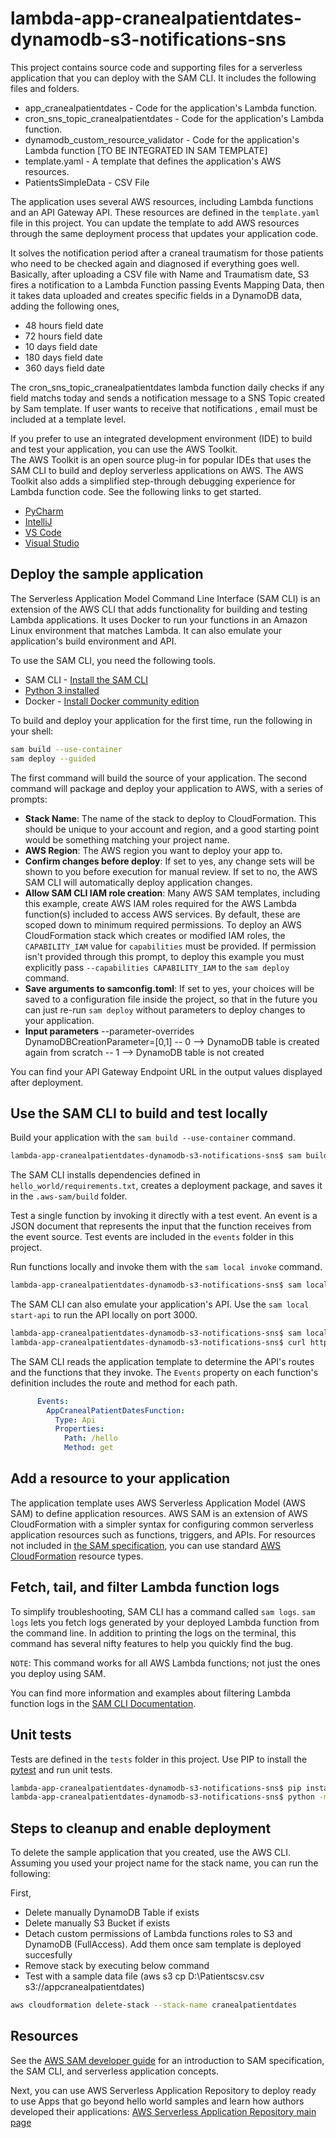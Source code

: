# lambda-app-cranealpatientdates-dynamodb-s3-notifications-sns

This project contains source code and supporting files for a serverless application that you can deploy with the SAM CLI. It includes the following files and folders.

- app_cranealpatientdates - Code for the application's Lambda function.
- cron_sns_topic_cranealpatientdates - Code for the application's Lambda function.
- dynamodb_custom_resource_validator - Code for the application's Lambda function [TO BE INTEGRATED IN SAM TEMPLATE]
- template.yaml - A template that defines the application's AWS resources.
- PatientsSimpleData - CSV File 

The application uses several AWS resources, including Lambda functions and an API Gateway API. These resources are defined in the `template.yaml` file in this project. You can update the template to add AWS resources through the same deployment process that updates your application code.

It solves the notification period after a craneal traumatism for those patients who need to be checked again and diagnosed if everything goes well. Basically, after uploading a CSV file with Name and Traumatism date, S3 fires a notification to a Lambda Function passing Events Mapping Data, then it takes data uploaded and creates specific fields in a DynamoDB data, adding the following ones,

- 48 hours field date
- 72 hours field date
- 10 days field date
- 180 days field date
- 360 days field date

The cron_sns_topic_cranealpatientdates lambda function daily checks if any field matchs today and sends a notification message to a SNS Topic created by Sam template.  If user wants to receive that notifications , email must be included at a template level.


If you prefer to use an integrated development environment (IDE) to build and test your application, you can use the AWS Toolkit.  
The AWS Toolkit is an open source plug-in for popular IDEs that uses the SAM CLI to build and deploy serverless applications on AWS. The AWS Toolkit also adds a simplified step-through debugging experience for Lambda function code. See the following links to get started.

* [PyCharm](https://docs.aws.amazon.com/toolkit-for-jetbrains/latest/userguide/welcome.html)
* [IntelliJ](https://docs.aws.amazon.com/toolkit-for-jetbrains/latest/userguide/welcome.html)
* [VS Code](https://docs.aws.amazon.com/toolkit-for-vscode/latest/userguide/welcome.html)
* [Visual Studio](https://docs.aws.amazon.com/toolkit-for-visual-studio/latest/user-guide/welcome.html)

## Deploy the sample application

The Serverless Application Model Command Line Interface (SAM CLI) is an extension of the AWS CLI that adds functionality for building and testing Lambda applications. It uses Docker to run your functions in an Amazon Linux environment that matches Lambda. It can also emulate your application's build environment and API.

To use the SAM CLI, you need the following tools.

* SAM CLI - [Install the SAM CLI](https://docs.aws.amazon.com/serverless-application-model/latest/developerguide/serverless-sam-cli-install.html)
* [Python 3 installed](https://www.python.org/downloads/)
* Docker - [Install Docker community edition](https://hub.docker.com/search/?type=edition&offering=community)

To build and deploy your application for the first time, run the following in your shell:

```bash
sam build --use-container
sam deploy --guided
```

The first command will build the source of your application. The second command will package and deploy your application to AWS, with a series of prompts:

* **Stack Name**: The name of the stack to deploy to CloudFormation. This should be unique to your account and region, and a good starting point would be something matching your project name.
* **AWS Region**: The AWS region you want to deploy your app to.
* **Confirm changes before deploy**: If set to yes, any change sets will be shown to you before execution for manual review. If set to no, the AWS SAM CLI will automatically deploy application changes.
* **Allow SAM CLI IAM role creation**: Many AWS SAM templates, including this example, create AWS IAM roles required for the AWS Lambda function(s) included to access AWS services. By default, these are scoped down to minimum required permissions. To deploy an AWS CloudFormation stack which creates or modified IAM roles, the `CAPABILITY_IAM` value for `capabilities` must be provided. If permission isn't provided through this prompt, to deploy this example you must explicitly pass `--capabilities CAPABILITY_IAM` to the `sam deploy` command.
* **Save arguments to samconfig.toml**: If set to yes, your choices will be saved to a configuration file inside the project, so that in the future you can just re-run `sam deploy` without parameters to deploy changes to your application.
* **Input parameters**
  --parameter-overrides DynamoDBCreationParameter=[0,1]
  -- 0 --> DynamoDB table is created again from scratch
  -- 1 --> DynamoDB table is not created 

You can find your API Gateway Endpoint URL in the output values displayed after deployment.

## Use the SAM CLI to build and test locally

Build your application with the `sam build --use-container` command.

```bash
lambda-app-cranealpatientdates-dynamodb-s3-notifications-sns$ sam build --use-container
```

The SAM CLI installs dependencies defined in `hello_world/requirements.txt`, creates a deployment package, and saves it in the `.aws-sam/build` folder.

Test a single function by invoking it directly with a test event. An event is a JSON document that represents the input that the function receives from the event source. Test events are included in the `events` folder in this project.

Run functions locally and invoke them with the `sam local invoke` command.

```bash
lambda-app-cranealpatientdates-dynamodb-s3-notifications-sns$ sam local invoke AppCranealPatientDatesFunction --event events/event.json
```

The SAM CLI can also emulate your application's API. Use the `sam local start-api` to run the API locally on port 3000.

```bash
lambda-app-cranealpatientdates-dynamodb-s3-notifications-sns$ sam local start-api
lambda-app-cranealpatientdates-dynamodb-s3-notifications-sns$ curl http://localhost:3000/
```

The SAM CLI reads the application template to determine the API's routes and the functions that they invoke. The `Events` property on each function's definition includes the route and method for each path.

```yaml
      Events:
        AppCranealPatientDatesFunction:
          Type: Api
          Properties:
            Path: /hello
            Method: get
```

## Add a resource to your application
The application template uses AWS Serverless Application Model (AWS SAM) to define application resources. AWS SAM is an extension of AWS CloudFormation with a simpler syntax for configuring common serverless application resources such as functions, triggers, and APIs. For resources not included in [the SAM specification](https://github.com/awslabs/serverless-application-model/blob/master/versions/2016-10-31.md), you can use standard [AWS CloudFormation](https://docs.aws.amazon.com/AWSCloudFormation/latest/UserGuide/aws-template-resource-type-ref.html) resource types.

## Fetch, tail, and filter Lambda function logs

To simplify troubleshooting, SAM CLI has a command called `sam logs`. `sam logs` lets you fetch logs generated by your deployed Lambda function from the command line. In addition to printing the logs on the terminal, this command has several nifty features to help you quickly find the bug.

`NOTE`: This command works for all AWS Lambda functions; not just the ones you deploy using SAM.

You can find more information and examples about filtering Lambda function logs in the [SAM CLI Documentation](https://docs.aws.amazon.com/serverless-application-model/latest/developerguide/serverless-sam-cli-logging.html).

## Unit tests

Tests are defined in the `tests` folder in this project. Use PIP to install the [pytest](https://docs.pytest.org/en/latest/) and run unit tests.

```bash
lambda-app-cranealpatientdates-dynamodb-s3-notifications-sns$ pip install pytest pytest-mock --user
lambda-app-cranealpatientdates-dynamodb-s3-notifications-sns$ python -m pytest tests/ -v
```

## Steps to cleanup and enable deployment

To delete the sample application that you created, use the AWS CLI. Assuming you used your project name for the stack name, you can run the following:

First,


- Delete manually DynamoDB Table if exists
- Delete manually S3  Bucket if exists
- Detach  custom permissions  of Lambda functions roles  to S3 and DynamoDB  (FullAccess). Add them once sam template is deployed succesfully
- Remove stack by executing below command 
- Test with a sample data file  (aws s3 cp  D:\Patientscsv.csv  s3://appcranealpatientdates)

```bash
aws cloudformation delete-stack --stack-name cranealpatientdates
```



## Resources

See the [AWS SAM developer guide](https://docs.aws.amazon.com/serverless-application-model/latest/developerguide/what-is-sam.html) for an introduction to SAM specification, the SAM CLI, and serverless application concepts.

Next, you can use AWS Serverless Application Repository to deploy ready to use Apps that go beyond hello world samples and learn how authors developed their applications: [AWS Serverless Application Repository main page](https://aws.amazon.com/serverless/serverlessrepo/)

